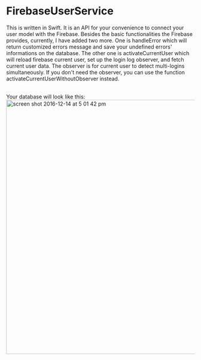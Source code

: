 # FirebaseUserService
This is written in Swift. It is an API for your convenience to connect your user model with the Firebase. Besides the basic functionalities the Firebase provides, currently, I have added two more. One is handleError which will return customized errors message and save your undefined errors' informations on the database. The other one is activateCurrentUser which will reload firebase current user, set up the login log observer, and fetch current user data. The observer is for current user to detect multi-logins simultaneously. If you don't need the observer, you can use the function activateCurrentUserWithoutObserver instead.</br></br>

Your database will look like this:
<img width="678" alt="screen shot 2016-12-14 at 5 01 42 pm" src="https://cloud.githubusercontent.com/assets/21079726/21171425/266fdee8-c220-11e6-99ec-5b73bc5c4291.png"></br></br>


